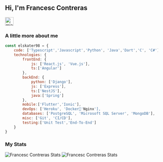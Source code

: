 ## Hi, I'm Francesc Contreras

  <a href="https://www.linkedin.com/in/francesc-contreras-perez-0a5911179/" target="blank">
    <img align="center" src="https://cdn.jsdelivr.net/npm/simple-icons@3.0.1/icons/linkedin.svg" alt="miangame" height="28px" width="28px" />
  </a>

### A little more about me
```js
const elskater98 = {
    code: ['Typescript','Javascript','Python', 'Java','Dart','C', 'C#'],
    technologies: {
        frontEnd: {
            js: ['React.js', 'Vue.js'],
            ts:['Angular']
        },
        backEnd: {
            python: ['Django'],
            js: ['Express'],
            ts:['NestJS'],
            java:['Spring']
        },
        mobile:['Flutter','Ionic'],
        devOps: ['Heroku', 'Docker🐳'Nginx'],
        databases: ['PostgreSQL', 'Microsoft SQL Server', 'MongoDB'],
        misc: ['Git', 'CI/CD'],
        testing:['Unit Test','End-To-End']
    }
}
```

### My Stats
![Francesc Contreras Stats](https://github-readme-stats.vercel.app/api?username=elskater98&show_icons=true&hide_border=true&hide=issues&count_private=true)
![Francesc Contreras Stats](https://github-readme-stats.vercel.app/api/top-langs/?username=elskater98&layout=compact&theme=algolia%22%20alt=%22Github%20Top%20Languages%22%20/)

